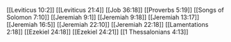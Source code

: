 [[Leviticus 10:2]]
[[Leviticus 21:4]]
[[Job 36:18]]
[[Proverbs 5:19]]
[[Songs of Solomon 7:10]]
[[Jeremiah 9:1]]
[[Jeremiah 9:18]]
[[Jeremiah 13:17]]
[[Jeremiah 16:5]]
[[Jeremiah 22:10]]
[[Jeremiah 22:18]]
[[Lamentations 2:18]]
[[Ezekiel 24:18]]
[[Ezekiel 24:21]]
[[1 Thessalonians 4:13]]
